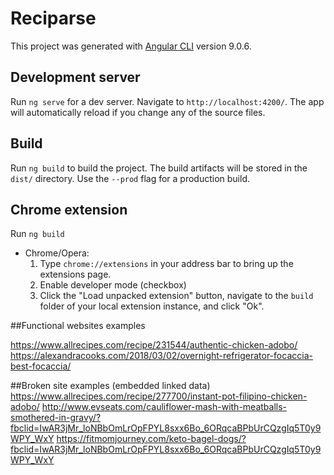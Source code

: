 # Reciparse

This project was generated with [Angular CLI](https://github.com/angular/angular-cli) version 9.0.6.

## Development server

Run `ng serve` for a dev server. Navigate to `http://localhost:4200/`. The app will automatically reload if you change any of the source files.

## Build

Run `ng build` to build the project. The build artifacts will be stored in the `dist/` directory. Use the `--prod` flag for a production build.

## Chrome extension
Run `ng build`
- Chrome/Opera:
  1. Type `chrome://extensions` in your address bar to bring up the extensions page.
  2. Enable developer mode (checkbox)
  3. Click the "Load unpacked extension" button, navigate to the `build` folder of your local extension instance, and click "Ok".
  
##Functional websites examples

https://www.allrecipes.com/recipe/231544/authentic-chicken-adobo/
https://alexandracooks.com/2018/03/02/overnight-refrigerator-focaccia-best-focaccia/

##Broken site examples (embedded linked data)
https://www.allrecipes.com/recipe/277700/instant-pot-filipino-chicken-adobo/
http://www.evseats.com/cauliflower-mash-with-meatballs-smothered-in-gravy/?fbclid=IwAR3jMr_loNBbOmLrOpFPYL8sxx6Bo_6ORqcaBPbUrCQzgIq5T0y9WPY_WxY
https://fitmomjourney.com/keto-bagel-dogs/?fbclid=IwAR3jMr_loNBbOmLrOpFPYL8sxx6Bo_6ORqcaBPbUrCQzgIq5T0y9WPY_WxY
